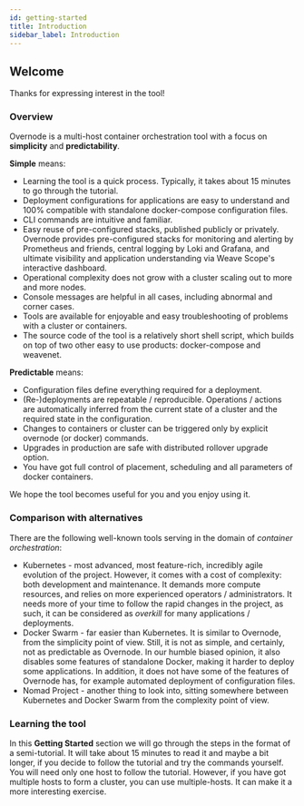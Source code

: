 ```yaml
---
id: getting-started
title: Introduction
sidebar_label: Introduction
---
```


## Welcome

Thanks for expressing interest in the tool!

### Overview

Overnode is a multi-host container orchestration tool with a focus on **simplicity** and **predictability**.

**Simple** means:

* Learning the tool is a quick process. Typically, it takes about 15 minutes to go through the tutorial.
* Deployment configurations for applications are easy to understand and 100% compatible with standalone docker-compose configuration files.
* CLI commands are intuitive and familiar.
* Easy reuse of pre-configured stacks, published publicly or privately. Overnode provides pre-configured stacks for monitoring and alerting by Prometheus and friends, central logging by Loki and Grafana, and ultimate visibility and application understanding via Weave Scope's interactive dashboard.
* Operational complexity does not grow with a cluster scaling out to more and more nodes.
* Console messages are helpful in all cases, including abnormal and corner cases.
* Tools are available for enjoyable and easy troubleshooting of problems with a cluster or containers.
* The source code of the tool is a relatively short shell script, which builds on top of two other easy to use products: docker-compose and weavenet.

**Predictable** means:

* Configuration files define everything required for a deployment.
* (Re-)deployments are repeatable / reproducible. Operations / actions are automatically inferred from the current state of a cluster and the required state in the configuration.
* Changes to containers or cluster can be triggered only by explicit overnode (or docker) commands.
* Upgrades in production are safe with distributed rollover upgrade option.
* You have got full control of placement, scheduling and all parameters of docker containers.

We hope the tool becomes useful for you and you enjoy using it.

### Comparison with alternatives

There are the following well-known tools serving in the domain of *container orchestration*:

* Kubernetes - most advanced, most feature-rich, incredibly agile evolution of the project. However, it comes with a cost of complexity: both development and maintenance. It demands more compute resources, and relies on more experienced operators / administrators. It needs more of your time to follow the rapid changes in the project, as such, it can be considered as *overkill* for many applications / deployments.
* Docker Swarm - far easier than Kubernetes. It is similar to Overnode, from the simplicity point of view. Still, it is not as simple, and certainly, not as predictable as Overnode. In our humble biased opinion, it also disables some features of standalone Docker, making it harder to deploy some applications. In addition, it does not have some of the features of Overnode has, for example automated deployment of configuration files.
* Nomad Project - another thing to look into, sitting somewhere between Kubernetes and Docker Swarm from the complexity point of view.


### Learning the tool

In this **Getting Started** section we will go through the steps in the format of a semi-tutorial. It will take about 15 minutes to read it and maybe a bit longer, if you decide to follow the tutorial and try the commands yourself. You will need only one host to follow the tutorial. However, if you have got multiple hosts to form a cluster, you can use multiple-hosts. It can make it a more interesting exercise.

